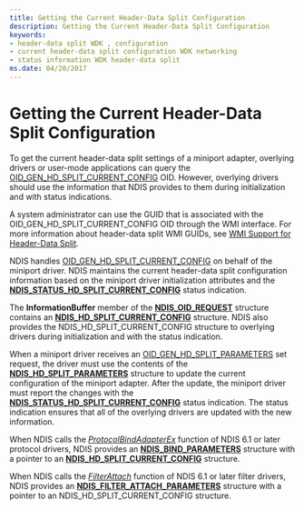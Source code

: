 ```yaml
---
title: Getting the Current Header-Data Split Configuration
description: Getting the Current Header-Data Split Configuration
keywords:
- header-data split WDK , configuration
- current header-data split configuration WDK networking
- status information WDK header-data split
ms.date: 04/20/2017
---
```


# Getting the Current Header-Data Split Configuration





To get the current header-data split settings of a miniport adapter, overlying drivers or user-mode applications can query the [OID\_GEN\_HD\_SPLIT\_CURRENT\_CONFIG](./oid-gen-hd-split-current-config.md) OID. However, overlying drivers should use the information that NDIS provides to them during initialization and with status indications.

A system administrator can use the GUID that is associated with the OID\_GEN\_HD\_SPLIT\_CURRENT\_CONFIG OID through the WMI interface. For more information about header-data split WMI GUIDs, see [WMI Support for Header-Data Split](wmi-support-for-header-data-split.md).

NDIS handles [OID\_GEN\_HD\_SPLIT\_CURRENT\_CONFIG](./oid-gen-hd-split-current-config.md) on behalf of the miniport driver. NDIS maintains the current header-data split configuration information based on the miniport driver initialization attributes and the [**NDIS\_STATUS\_HD\_SPLIT\_CURRENT\_CONFIG**](./ndis-status-hd-split-current-config.md) status indication.

The **InformationBuffer** member of the [**NDIS\_OID\_REQUEST**](/windows-hardware/drivers/ddi/oidrequest/ns-oidrequest-ndis_oid_request) structure contains an [**NDIS\_HD\_SPLIT\_CURRENT\_CONFIG**](/windows-hardware/drivers/ddi/ntddndis/ns-ntddndis-_ndis_hd_split_current_config) structure. NDIS also provides the NDIS\_HD\_SPLIT\_CURRENT\_CONFIG structure to overlying drivers during initialization and with the status indication.

When a miniport driver receives an [OID\_GEN\_HD\_SPLIT\_PARAMETERS](./oid-gen-hd-split-parameters.md) set request, the driver must use the contents of the [**NDIS\_HD\_SPLIT\_PARAMETERS**](/windows-hardware/drivers/ddi/ntddndis/ns-ntddndis-_ndis_hd_split_parameters) structure to update the current configuration of the miniport adapter. After the update, the miniport driver must report the changes with the [**NDIS\_STATUS\_HD\_SPLIT\_CURRENT\_CONFIG**](./ndis-status-hd-split-current-config.md) status indication. The status indication ensures that all of the overlying drivers are updated with the new information.

When NDIS calls the [*ProtocolBindAdapterEx*](/windows-hardware/drivers/ddi/ndis/nc-ndis-protocol_bind_adapter_ex) function of NDIS 6.1 or later protocol drivers, NDIS provides an [**NDIS\_BIND\_PARAMETERS**](/windows-hardware/drivers/ddi/ndis/ns-ndis-_ndis_bind_parameters) structure with a pointer to an [**NDIS\_HD\_SPLIT\_CURRENT\_CONFIG**](/windows-hardware/drivers/ddi/ntddndis/ns-ntddndis-_ndis_hd_split_current_config) structure.

When NDIS calls the [*FilterAttach*](/windows-hardware/drivers/ddi/ndis/nc-ndis-filter_attach) function of NDIS 6.1 or later filter drivers, NDIS provides an [**NDIS\_FILTER\_ATTACH\_PARAMETERS**](/windows-hardware/drivers/ddi/ndis/ns-ndis-_ndis_filter_attach_parameters) structure with a pointer to an NDIS\_HD\_SPLIT\_CURRENT\_CONFIG structure.

 

